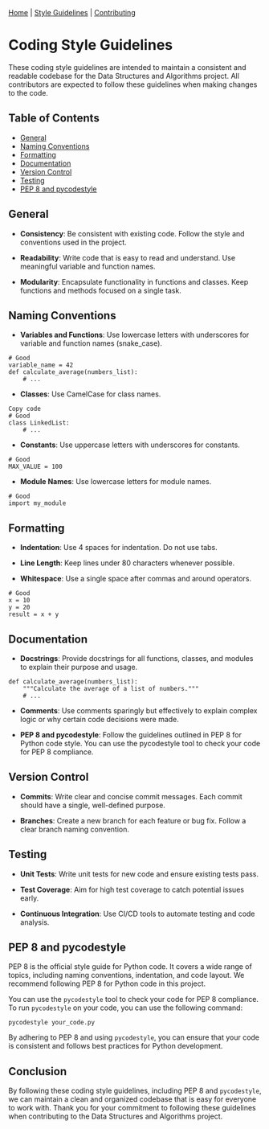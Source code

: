 <nav>
    <a href="README.md">Home</a> |
    <a href="STYLE_GUIDELINES.md">Style Guidelines</a> |
    <a href="CONTRIBUTING.md">Contributing</a>
</nav>

# Coding Style Guidelines
These coding style guidelines are intended to maintain a consistent and readable codebase for the Data Structures and Algorithms project. All contributors are expected to follow these guidelines when making changes to the code.

## Table of Contents

- [General](#general)
- [Naming Conventions](#naming-conventions)
- [Formatting](#formatting)
- [Documentation](#documentation)
- [Version Control](#version-control)
- [Testing](#testing)
- [PEP 8 and pycodestyle](#pep-8-and-pycodestyle)

## General
- **Consistency**: Be consistent with existing code. Follow the style and conventions used in the project.

- **Readability**: Write code that is easy to read and understand. Use meaningful variable and function names.

- **Modularity**: Encapsulate functionality in functions and classes. Keep functions and methods focused on a single task.

## Naming Conventions
- **Variables and Functions**: Use lowercase letters with underscores for variable and function names (snake_case).
~~~
# Good
variable_name = 42
def calculate_average(numbers_list):
    # ...
~~~

- **Classes**: Use CamelCase for class names.
~~~
Copy code
# Good
class LinkedList:
    # ...
~~~

- **Constants**: Use uppercase letters with underscores for constants.
~~~
# Good
MAX_VALUE = 100
~~~

- **Module Names**: Use lowercase letters for module names.
~~~
# Good
import my_module
~~~

## Formatting
- **Indentation**: Use 4 spaces for indentation. Do not use tabs.

- **Line Length**: Keep lines under 80 characters whenever possible.

- **Whitespace**: Use a single space after commas and around operators.
~~~
# Good
x = 10
y = 20
result = x + y
~~~

## Documentation
- **Docstrings**: Provide docstrings for all functions, classes, and modules to explain their purpose and usage.
~~~
def calculate_average(numbers_list):
    """Calculate the average of a list of numbers."""
    # ...
~~~

- **Comments**: Use comments sparingly but effectively to explain complex logic or why certain code decisions were made.

- **PEP 8 and pycodestyle**: Follow the guidelines outlined in PEP 8 for Python code style. You can use the pycodestyle tool to check your code for PEP 8 compliance.

## Version Control
- **Commits**: Write clear and concise commit messages. Each commit should have a single, well-defined purpose.

- **Branches**: Create a new branch for each feature or bug fix. Follow a clear branch naming convention.

## Testing
- **Unit Tests**: Write unit tests for new code and ensure existing tests pass.

- **Test Coverage**: Aim for high test coverage to catch potential issues early.

- **Continuous Integration**: Use CI/CD tools to automate testing and code analysis.

## PEP 8 and pycodestyle
PEP 8 is the official style guide for Python code. It covers a wide range of topics, including naming conventions, indentation, and code layout. We recommend following PEP 8 for Python code in this project.

You can use the `pycodestyle` tool to check your code for PEP 8 compliance. To run `pycodestyle` on your code, you can use the following command:
~~~
pycodestyle your_code.py
~~~
By adhering to PEP 8 and using `pycodestyle`, you can ensure that your code is consistent and follows best practices for Python development.

## Conclusion
By following these coding style guidelines, including PEP 8 and `pycodestyle`, we can maintain a clean and organized codebase that is easy for everyone to work with. Thank you for your commitment to following these guidelines when contributing to the Data Structures and Algorithms project.
